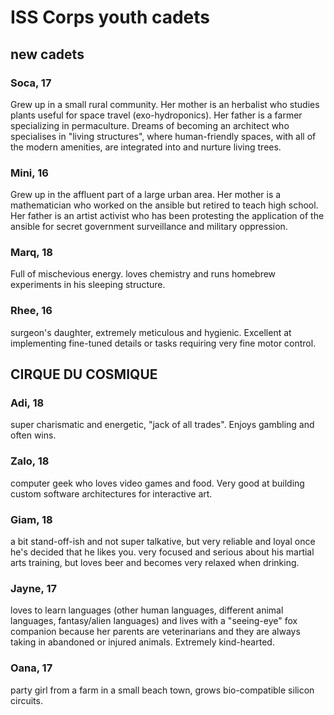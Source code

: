 # ISS Corps youth cadets

## new cadets

### Soca, 17
Grew up in a small rural community. Her mother is an herbalist who studies plants useful for space travel (exo-hydroponics). Her father is a farmer specializing in permaculture. Dreams of becoming an architect who specialises in "living structures", where human-friendly spaces, with all of the modern amenities, are integrated into and nurture living trees. 

### Mini, 16
Grew up in the affluent part of a large urban area. Her mother is a mathematician who worked on the ansible but retired to teach high school. Her father is an artist activist who has been protesting the application of the ansible for secret government surveillance and military oppression. 

### Marq, 18
Full of mischevious energy. loves chemistry and runs homebrew experiments in his sleeping structure.

### Rhee, 16
surgeon's daughter, extremely meticulous and hygienic. Excellent at implementing fine-tuned details or tasks requiring very fine motor control. 

## CIRQUE DU COSMIQUE

### Adi, 18
super charismatic and energetic, "jack of all trades". Enjoys gambling and often wins. 

### Zalo, 18
computer geek who loves video games and food. Very good at building custom software architectures for interactive art. 

### Giam, 18
a bit stand-off-ish and not super talkative, but very reliable and loyal once he's decided that he likes you. very focused and serious about his martial arts training, but loves beer and becomes very relaxed when drinking. 

### Jayne, 17
loves to learn languages (other human languages, different animal languages, fantasy/alien languages) and lives with a "seeing-eye" fox companion because her parents are veterinarians and they are always taking in abandoned or injured animals. Extremely kind-hearted. 

### Oana, 17
party girl from a farm in a small beach town, grows bio-compatible silicon circuits.



